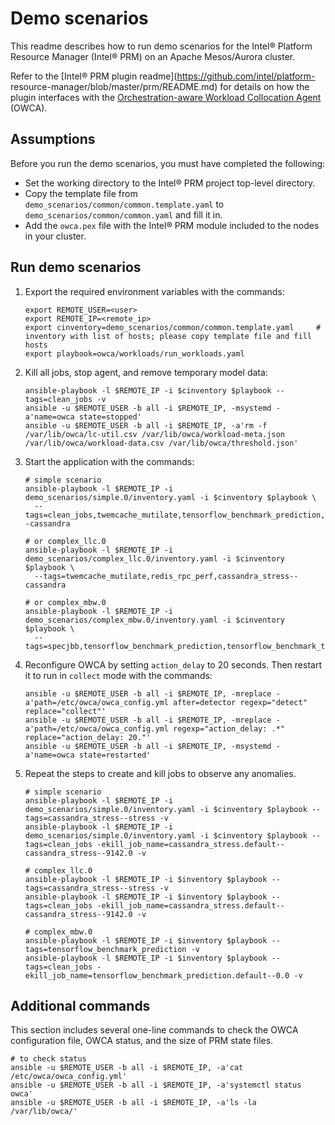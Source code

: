 # Demo scenarios

This readme describes how to run demo scenarios for the Intel® Platform
Resource Manager (Intel® PRM) on an Apache Mesos/Aurora cluster.

Refer to the [Intel® PRM plugin readme](https://github.com/intel/platform-
resource-manager/blob/master/prm/README.md)
for details on how the plugin interfaces with the
[Orchestration-aware Workload Collocation Agent](https://github.com/intel/owca) (OWCA).

## Assumptions

Before you run the demo scenarios, you must have completed the following:

*   Set the working directory to the Intel® PRM project top-level directory.
*   Copy the template file from `demo_scenarios/common/common.template.yaml`
    to `demo_scenarios/common/common.yaml` and fill it in.
*   Add the `owca.pex` file with the Intel® PRM module included to the nodes
    in your cluster.

## Run demo scenarios

1. Export the required environment variables with the commands:

    ```
    export REMOTE_USER=<user>
    export REMOTE_IP=<remote_ip>
    export cinventory=demo_scenarios/common/common.template.yaml     # inventory with list of hosts; please copy template file and fill hosts
    export playbook=owca/workloads/run_workloads.yaml
    ```

2. Kill all jobs, stop agent, and remove temporary model data:

    ```
    ansible-playbook -l $REMOTE_IP -i $cinventory $playbook --tags=clean_jobs -v
    ansible -u $REMOTE_USER -b all -i $REMOTE_IP, -msystemd -a'name=owca state=stopped'
    ansible -u $REMOTE_USER -b all -i $REMOTE_IP, -a'rm -f /var/lib/owca/lc-util.csv /var/lib/owca/workload-meta.json /var/lib/owca/workload-data.csv /var/lib/owca/threshold.json'
    ```

3. Start the application with the commands:

    ```
    # simple scenario
    ansible-playbook -l $REMOTE_IP -i demo_scenarios/simple.0/inventory.yaml -i $cinventory $playbook \
      --tags=clean_jobs,twemcache_mutilate,tensorflow_benchmark_prediction,cassandra_stress--cassandra

    # or complex_llc.0
    ansible-playbook -l $REMOTE_IP -i demo_scenarios/complex_llc.0/inventory.yaml -i $cinventory $playbook \
      --tags=twemcache_mutilate,redis_rpc_perf,cassandra_stress--cassandra

    # or complex_mbw.0
    ansible-playbook -l $REMOTE_IP -i demo_scenarios/complex_mbw.0/inventory.yaml -i $cinventory $playbook \
      --tags=specjbb,tensorflow_benchmark_prediction,tensorflow_benchmark_training,cassandra_stress
    ```

4.  Reconfigure OWCA by setting `action_delay` to 20 seconds. Then restart it
    to run in `collect` mode with the commands:

    ```
    ansible -u $REMOTE_USER -b all -i $REMOTE_IP, -mreplace -a'path=/etc/owca/owca_config.yml after=detector regexp="detect" replace="collect"'
    ansible -u $REMOTE_USER -b all -i $REMOTE_IP, -mreplace -a'path=/etc/owca/owca_config.yml regexp="action_delay: .*" replace="action_delay: 20."'
    ansible -u $REMOTE_USER -b all -i $REMOTE_IP, -msystemd -a'name=owca state=restarted'
    ```

5. Repeat the steps to create and kill jobs to observe any anomalies.

    ```
    # simple scenario
    ansible-playbook -l $REMOTE_IP -i demo_scenarios/simple.0/inventory.yaml -i $cinventory $playbook --tags=cassandra_stress--stress -v
    ansible-playbook -l $REMOTE_IP -i demo_scenarios/simple.0/inventory.yaml -i $cinventory $playbook --tags=clean_jobs -ekill_job_name=cassandra_stress.default--cassandra_stress--9142.0 -v

    # complex_llc.0
    ansible-playbook -l $REMOTE_IP -i $inventory $playbook --tags=cassandra_stress--stress -v
    ansible-playbook -l $REMOTE_IP -i $inventory $playbook --tags=clean_jobs -ekill_job_name=cassandra_stress.default--cassandra_stress--9142.0 -v

    # complex_mbw.0
    ansible-playbook -l $REMOTE_IP -i $inventory $playbook --tags=tensorflow_benchmark_prediction -v
    ansible-playbook -l $REMOTE_IP -i $inventory $playbook --tags=clean_jobs -ekill_job_name=tensorflow_benchmark_prediction.default--0.0 -v
    ```

## Additional commands

This section includes several one-line commands to check the OWCA
configuration file, OWCA status, and the size of PRM state files.

```
# to check status
ansible -u $REMOTE_USER -b all -i $REMOTE_IP, -a'cat /etc/owca/owca_config.yml'
ansible -u $REMOTE_USER -b all -i $REMOTE_IP, -a'systemctl status owca'
ansible -u $REMOTE_USER -b all -i $REMOTE_IP, -a'ls -la /var/lib/owca/'
```
